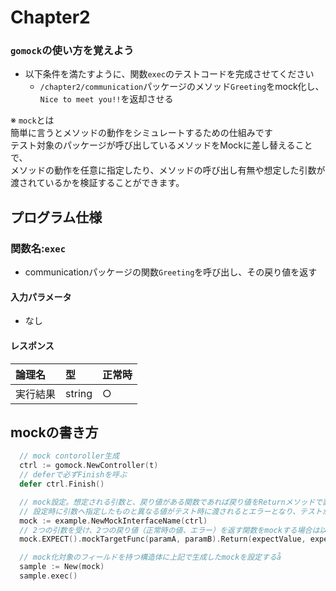 # Chapter2
### `gomock`の使い方を覚えよう
- 以下条件を満たすように、関数`exec`のテストコードを完成させてください
  - `/chapter2/communication`パッケージのメソッド`Greeting`をmock化し、`Nice to meet you!!`を返却させる

※ `mock`とは  
簡単に言うとメソッドの動作をシミュレートするための仕組みです<br> 
テスト対象のパッケージが呼び出しているメソッドをMockに差し替えることで、<br> 
メソッドの動作を任意に指定したり、メソッドの呼び出し有無や想定した引数が渡されているかを検証することができます。

## プログラム仕様
### 関数名:`exec`
- communicationパッケージの関数`Greeting`を呼び出し、その戻り値を返す

#### 入力パラメータ
- なし

#### レスポンス
| 論理名 | 型 | 正常時 |
|:--|:--|:--|
| 実行結果 | string | ○ |


## mockの書き方
```go
  // mock contoroller生成
  ctrl := gomock.NewController(t)
  // deferで必ずFinishを呼ぶ
  defer ctrl.Finish()

  // mock設定。想定される引数と、戻り値がある関数であれば戻り値をReturnメソッドで設定する
  // 設定時に引数へ指定したものと異なる値がテスト時に渡されるとエラーとなり、テストが失敗する
  mock := example.NewMockInterfaceName(ctrl)
  // 2つの引数を受け、2つの戻り値（正常時の値、エラー）を返す関数をmockする場合は以下の様に書く
  mock.EXPECT().mockTargetFunc(paramA, paramB).Return(expectValue, expectError)

  // mock化対象のフィールドを持つ構造体に上記で生成したmockを設定するå
  sample := New(mock)
  sample.exec()
```